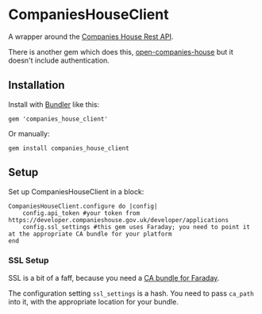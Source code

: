 # CompaniesHouseClient
A wrapper around the [Companies House Rest API](https://developer.companieshouse.gov.uk/api/docs/).

There is another gem which does this, [open-companies-house](https://github.com/tomblomfield/open-companies-house) but it doesn't include authentication.

## Installation

Install with [Bundler](http://bundler.io) like this:

```
gem 'companies_house_client'
```

Or manually:

```
gem install companies_house_client
```

## Setup

Set up CompaniesHouseClient in a block:

```
CompaniesHouseClient.configure do |config|
    config.api_token #your token from https://developer.companieshouse.gov.uk/developer/applications
    config.ssl_settings #this gem uses Faraday; you need to point it at the appropriate CA bundle for your platform
end

```

### SSL Setup
SSL is a bit of a faff, because you need a [CA bundle for Faraday](https://github.com/lostisland/faraday/wiki/Setting-up-SSL-certificates).
 
The configuration setting `ssl_settings` is a hash. You need to pass `ca_path` into it, with the appropriate location for your bundle.

